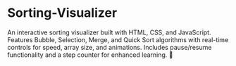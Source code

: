 # Sorting-Visualizer
An interactive sorting visualizer built with HTML, CSS, and JavaScript. Features Bubble, Selection, Merge, and Quick Sort algorithms with real-time controls for speed, array size, and animations. Includes pause/resume functionality and a step counter for enhanced learning. 🎯
